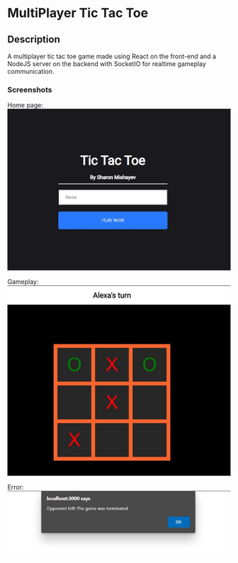 # MultiPlayer Tic Tac Toe
## Description 
A multiplayer tic tac toe game made using React on the front-end 
and a NodeJS server on the backend with SocketIO for realtime gameplay 
communication.

### Screenshots
Home page:
![home-page](https://github.com/SherMish/Tic-Tac-Toe/blob/master/client/src/assets/screenshots/home.jpg?raw=true)

Gameplay:
![game-play](https://github.com/SherMish/Tic-Tac-Toe/blob/master/client/src/assets/screenshots/gameplay.jpg?raw=true)

Error:
![error](https://github.com/SherMish/Tic-Tac-Toe/blob/master/client/src/assets/screenshots/error.jpg?raw=true)


